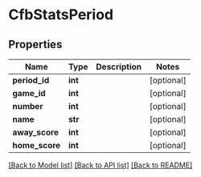 # CfbStatsPeriod

## Properties
Name | Type | Description | Notes
------------ | ------------- | ------------- | -------------
**period_id** | **int** |  | [optional] 
**game_id** | **int** |  | [optional] 
**number** | **int** |  | [optional] 
**name** | **str** |  | [optional] 
**away_score** | **int** |  | [optional] 
**home_score** | **int** |  | [optional] 

[[Back to Model list]](../README.md#documentation-for-models) [[Back to API list]](../README.md#documentation-for-api-endpoints) [[Back to README]](../README.md)

